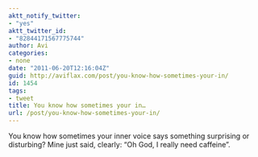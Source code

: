 ```yaml
---
aktt_notify_twitter:
- "yes"
aktt_twitter_id:
- "82844171567775744"
author: Avi
categories:
- none
date: "2011-06-20T12:16:04Z"
guid: http://aviflax.com/post/you-know-how-sometimes-your-in/
id: 1454
tags:
- tweet
title: You know how sometimes your in…
url: /post/you-know-how-sometimes-your-in/
---
```

You know how sometimes your inner voice says something surprising or disturbing? Mine just said, clearly: “Oh God, I really need caffeine”.